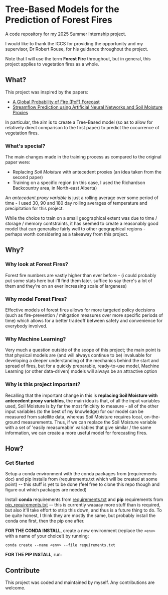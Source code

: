 # Tree-Based Models for the Prediction of Forest Fires
A code repository for my 2025 Summer Internship project.

I would like to thank the ICCS for providing the opportunity and my supervisor, Dr Robert Rouse, for his guidance throughout the project.

Note that I will use the term **Forest Fire** throughout, but in general, this project applies to vegetation fires as a whole.

## What?
This project was inspired by the papers:
- [A Global Probability of Fire (PoF) Forecast](https://agupubs.onlinelibrary.wiley.com/doi/10.1029/2023GL107929)
- [Streamflow Prediction using Artificial Neural Networks and Soil Moisture Proxies](https://www.cambridge.org/core/journals/environmental-data-science/article/streamflow-prediction-using-artificial-neural-networks-and-soil-moisture-proxies/0BD1412AC5E8CED23D4564AECD8F2583)

In particular, the aim is to create a Tree-Based model (so as to allow for relatively direct comparison to the first paper) to predict the occurrence of vegetation fires.

### What's special?
The main changes made in the training process as compared to the original paper were:
- Replacing _Soil Moisture_ with antecedent proxies (an idea taken from the second paper)
- Training on a specific region (in this case, I used the Richardson Backcountry area, in North-east Alberta)

An _antecedent proxy variable_ is just a rolling average over some period of time - I used 30, 90 and 180 day rolling averages of temperature and precipitation for this project.

While the choice to train on a small geographical extent was due to time / storage / memory contstraints, it has seemed to create a reasonably good model that can generalise fairly well to other geographical regions - perhaps worth considering as a takeaway from this project.

## Why?

### Why look at Forest Fires?
Forest fire numbers are vastly higher than ever before - (i could probably put some stats here but i'll find them later. suffice to say there's a lot of them and they're on an ever increasing scale of largeness)

### Why model Forest Fires?
Effective models of forest fires allows for more targeted policy decisions (such as fire-prevention / mitigation measures over more specific periods of time) which allows for a better tradeoff between safety and convenience for everybody involved.

### Why Machine Learning?
Very much a question outside of the scope of this project; the main point is that physical models are (and will always continue to be) invaluable for developing a deeper understanding of the mechanics behind the start and spread of fires, but for a quickly preparable, ready-to-use model, Machine Learning (or other data-driven) models will always be an attractive option

### Why is this project important?
Recalling that the important change in this is **replacing Soil Moisture with antecedent proxy variables**, the main idea is that, of all the input variables used, Soil Moisture is by far the most finickity to measure - all of the other input variables (to the best of my knowledge) for our model can be measured from satellite data, whereas Soil Moisture requires local, on-the-ground measurements. Thus, if we can replace the Soil Moisture variable with a set of 'easily measureable' variables that give similar / the same information, we can create a more useful model for forecasting fires.

## How?

### Get Started
Setup a conda environment with the conda packages from (requirements doc) and pip installs from (requirements.txt which will be created at some point) -- this stuff is yet to be done (feel free to clone this repo though and figure out which packages are needed)

Install **conda** requirements from [requirements.txt](requirements.txt) and **pip** requirements from [pip_requirements.txt](pip_requirements.txt) -- this is currently waaaay more stuff than is required, but also it'll take effort to strip this down, and thus is a future thing to do. To be quite honest, I think they are mostly the same, but probably install the conda one first, then the pip one after.

**FOR THE CONDA INSTALL**, create a new environment (replace the `<env>` with a name of your choice!) by running:
```
conda create --name <env> --file requirements.txt
```

**FOR THE PIP INSTALL**, run:


## Contribute
This project was coded and maintained by myself. Any contributions are welcome.
